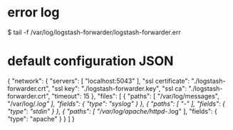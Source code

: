 # error log
$ tail -f /var/log/logstash-forwarder/logstash-forwarder.err


# default configuration JSON

{
  "network": {
    "servers": [
      "localhost:5043"
    ],
    "ssl certificate": "./logstash-forwarder.crt",
    "ssl key": "./logstash-forwarder.key",
    "ssl ca": "./logstash-forwarder.crt",
    "timeout": 15
  },
  "files": [
    {
      "paths": [
        "/var/log/messages",
        "/var/log/*.log"
      ],
      "fields": {
        "type": "syslog"
      }
    },
    {
      "paths": [
        "-"
      ],
      "fields": {
        "type": "stdin"
      }
    },
    {
      "paths": [
        "/var/log/apache/httpd-*.log"
      ],
      "fields": {
        "type": "apache"
      }
    }
  ]
}